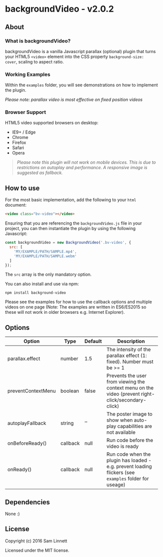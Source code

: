 backgroundVideo - v2.0.2
============
## About

### What is backgroundVideo?
backgroundVideo is a vanilla Javascript parallax (optional) plugin that turns your HTML5 `<video>` element into the CSS property `background-size: cover`, scaling to aspect ratio.

### Working Examples
Within the `examples` folder, you will see demonstrations on how to implement the plugin.

*Please note: parallax video is most effective on fixed position videos*

### Browser Support
HTML5 video supported browsers on desktop:
* IE9+ / Edge
* Chrome
* Firefox
* Safari
* Opera

> *Please note this plugin will not work on mobile devices. This is due to restrictions on autoplay and performance. A responsive image is suggested as fallback.*

## How to use

For the most basic implementation, add the following to your `html` document:
```html
<video class="bv-video"></video>
```

Ensuring that you are referencing the `backgroundVideo.js` file in your project, you can then instantiate the plugin by using the following Javascript:

```javascript
const backgroundVideo = new BackgroundVideo('.bv-video', {
  src: [
    'MY/EXAMPLE/PATH/SAMPLE.mp4',
    'MY/EXAMPLE/PATH/SAMPLE.webm'
  ]
});
```

The `src` array is the only mandatory option.

You can also install and use via npm:

```
npm install background-video
```

Please see the examples for how to use the callback options and multiple videos on one page (Note: The examples are written in ES6/ES2015 so these will not work in older browsers e.g. Internet Explorer).

## Options

Option | Type | Default | Description
------ | ---- | ------- | ----------
parallax.effect | number | 1.5 | The intensity of the parallax effect (1: fixed). Number must be >= 1
preventContextMenu | boolean | false | Prevents the user from viewing the context menu on the video (prevent right-click/secondary-click)
autoplayFallback | string | '' | The poster image to show when auto-play capabilities are not available
onBeforeReady() | callback | null | Run code before the video is ready
onReady() | callback | null | Run code when the plugin has loaded - e.g. prevent loading flickers (see `examples` folder for useage)

## Dependencies

None :)

## License

Copyright (c) 2016 Sam Linnett

Licensed under the MIT license.
